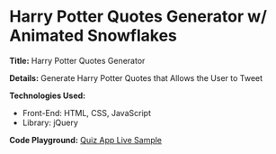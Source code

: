 # Harry Potter Quotes Generator w/ Animated Snowflakes  

**Title:** Harry Potter Quotes Generator 

**Details:** Generate Harry Potter Quotes that Allows the User to Tweet 

**Technologies Used:**

- Front-End: HTML, CSS, JavaScript
- Library: jQuery

**Code Playground:** [Quiz App Live Sample](https://codepen.io/techmariah/pen/YBbgLa) 
